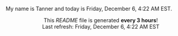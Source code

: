My name is Tanner and today is Friday, December 6, 4:22 AM EST.

<p align="center">This <i>README</i> file is generated <b>every 3 hours</b>!</br>Last refresh: Friday, December 6, 4:22 AM EST<br /></p>
